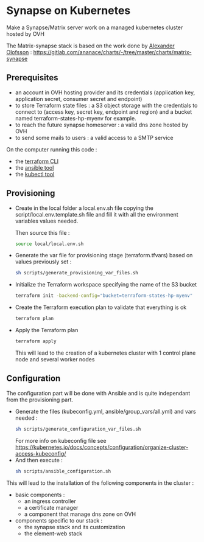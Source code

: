 # Synapse on Kubernetes
Make a Synapse/Matrix server work on a managed kubernetes cluster hosted by OVH

The Matrix-synapse stack is based on the work done by [Alexander Olofsson](https://gitlab.com/ananace) :
https://gitlab.com/ananace/charts/-/tree/master/charts/matrix-synapse

## Prerequisites

- an account in OVH hosting provider and its credentials
(application key, application secret, consumer secret and endpoint)
- to store Terraform state files : a S3 object storage with the credentials to connect to
(access key, secret key, endpoint and region) and a bucket named terraform-states-hp-myenv for example.
- to reach the future synapse homeserver : a valid dns zone hosted by OVH
- to send some mails to users : a valid access to a SMTP service

On the computer running this code : 
- the [terraform CLI](https://developer.hashicorp.com/terraform/downloads?product_intent=terraform)
- the [ansible tool](https://docs.ansible.com/ansible/latest/installation_guide/intro_installation.html#installing-and-upgrading-ansible)
- the [kubectl tool](https://kubernetes.io/fr/docs/tasks/tools/install-kubectl/)

## Provisioning
- Create in the local folder a local.env.sh file copying the script/local.env.template.sh file
and fill it with all the environment variables values needed.

    Then source this file :
    ```bash
    source local/local.env.sh
    ```
- Generate the var file for provisioning stage (terraform.tfvars) based on values previously set :
    ```bash
    sh scripts/generate_provisioning_var_files.sh
    ```
- Initialize the Terraform workspace specifying the name of the S3 bucket
    ```bash
    terraform init -backend-config="bucket=terraform-states-hp-myenv"
    ```
- Create the Terraform execution plan to validate that everything is ok
    ```bash
    terraform plan
    ```
- Apply the Terraform plan
    ```bash
    terraform apply
    ```
  This will lead to the creation of a kubernetes cluster with 1 control plane node and several worker nodes

## Configuration
The configuration part will be done with Ansible and is quite independant
from the provisioning part.  
- Generate the files (kubeconfig.yml, ansible/group_vars/all.yml) and vars needed :
  ```bash
  sh scripts/generate_configuration_var_files.sh
  ```
  For more info on kubeconfig file see https://kubernetes.io/docs/concepts/configuration/organize-cluster-access-kubeconfig/
- And then  execute :
  ```bash
  sh scripts/ansible_configuration.sh
  ```
This will lead to the installation of the following components in the cluster :
- basic components :
  - an ingress controller
  - a certificate manager
  - a component that manage dns zone on OVH
- components specific to our stack :
  - the synapse stack and its customization
  - the element-web stack